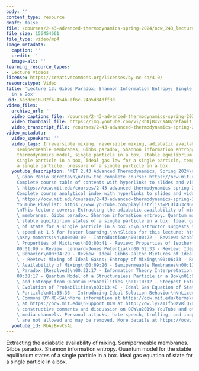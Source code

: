 ```yaml
---
body: ''
content_type: resource
draft: false
file: /courses/2-43-advanced-thermodynamics-spring-2024/ocw_243_lecture13_2024mar19_360p_16_9.mp4
file_size: 156454661
file_type: video/mp4
image_metadata:
  caption: ''
  credit: ''
  image-alt: ''
learning_resource_types:
- Lecture Videos
license: https://creativecommons.org/licenses/by-nc-sa/4.0/
resourcetype: Video
title: 'Lecture 13: Gibbs Paradox; Shannon Information Entropy; Single Quantum Particle
  in a Box'
uid: 6a3dee18-02f4-454b-af6c-24a5d84dff3d
video_files:
  archive_url: ''
  video_captions_file: /courses/2-43-advanced-thermodynamics-spring-2024/1ph7qAX9M7YUKfWqXIjpx5gNbkkdFTykG_transcript.webvtt
  video_thumbnail_file: https://img.youtube.com/vi/RbAjBxvCsAU/default.jpg
  video_transcript_file: /courses/2-43-advanced-thermodynamics-spring-2024/1ph7qAX9M7YUKfWqXIjpx5gNbkkdFTykG_transcript.pdf
video_metadata:
  video_speakers: ''
  video_tags: Irreversible mixing, reversible mixing, adiabatic availability of mixing,
    semipermeable membranes, Gibbs paradox, Shannon information entropy,  quantum
    thermodynamics model, single particle in a box, stable equilibrium states of a
    single particle in a box, ideal gas law for a single particle, temperature of
    a single particle, pressure of a single particle in a box.
  youtube_description: "MIT 2.43 Advanced Thermodynamics, Spring 2024\nInstructor:\
    \ Gian Paolo Beretta\n\nView the complete course: https://ocw.mit.edu/courses/2-43-advanced-thermodynamics-spring-2024/\n\
    Complete course table of contents with hyperlinks to slides and video timestamps:\
    \ https://ocw.mit.edu/courses/2-43-advanced-thermodynamics-spring-2024/resources/mit2_43_s24_toc_slides_pdf/\n\
    Complete course analytical index with hyperlinks to slides and video timestamps:\
    \ https://ocw.mit.edu/courses/2-43-advanced-thermodynamics-spring-2024/resources/mit2_43_s24_index_slides_pdf/\n\
    YouTube Playlist: https://www.youtube.com/playlist?list=PLUl4u3cNGP6309d0oJDiVo1CvxUQXJ2il\n\
    \nThis lecture covers: Extracting the adiabatic availability of mixing. Semipermeable\
    \ membranes. Gibbs paradox. Shannon information entropy. Quantum model for the\
    \ stable equilibrium states of a single particle in a box. Ideal gas equation\
    \ of state for a single particle in a box.\n\nInstructor suggests to set viewing\
    \ speed at 1.5 for faster learning.\n\nSlides for this lecture: https://ocw.mit.edu/courses/2-43-advanced-thermodynamics-spring-2024/resources/mit2_43_s24_lec13_pdf/\n\
    \nKey moments:\n\n00:00:00 - Introduction\n00:00:22 - Review: Stable-Equilibrium\
    \ Properties of Mixtures\n00:00:41 - Review: Properties of Isothermobaric Mixing\n\
    00:01:09 - Review: Lennard-Jones Potential\n00:02:33 - Review: Ideal Gibbs-Dalton\
    \ Behavior\n00:04:29 - Review: Ideal Gibbs-Dalton Mixtures of Ideal Gases\n00:05:27\
    \ - Review: Mixing of Ideal Gases; Entropy of Mixing\n00:06:33 - Review: Adiabatic\
    \ Availability of Mixing\n00:09:26 - Semipermeable Membranes\n00:11:53 - Gibbs\
    \ Paradox (Resolved)\n00:22:17 - Information Theory Interpretation: Shannon Entropy\n\
    00:38:17 - Quantum Model of a Structureless Particle in a Box\n01:03:34 - Energy\
    \ and Entropy from Quantum Probabilities \n01:10:12 - Steepest Entropy Ascent\
    \ Evolution of Probabilities\n01:13:48 - Ideal Gas Equation of State for a Single\
    \ Particle\n01:35:36 - Introducing Ideal Solution Behavior\n\nLicense: Creative\
    \ Commons BY-NC-SA\nMore information at https://ocw.mit.edu/terms\nMore courses\
    \ at https://ocw.mit.edu\nSupport OCW at http://ow.ly/a1If50zVRlQ\n\nWe encourage\
    \ constructive comments and discussion on OCW\u2019s YouTube and other social\
    \ media channels. Personal attacks, hate speech, trolling, and inappropriate comments\
    \ are not allowed and may be removed. More details at https://ocw.mit.edu/comments."
  youtube_id: RbAjBxvCsAU
---
```

Extracting the adiabatic availability of mixing. Semipermeable membranes. Gibbs paradox. Shannon information entropy. Quantum model for the stable equilibrium states of a single particle in a box. Ideal gas equation of state for a single particle in a box.